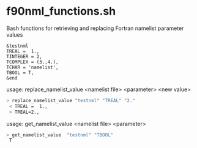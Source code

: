 f90nml_functions.sh
===================

Bash functions for retrieving and replacing Fortran namelist parameter values

```
&testnml
TREAL =  1.,
TINTEGER = 2,
TCOMPLEX = (3.,4.),
TCHAR = 'namelist',
TBOOL = T,
&end
```

usage: replace_namelist_value \<namelist file\> \<parameter\> \<new value\>

```bash
> replace_namelist_value "testnml" "TREAL" "2."
 < TREAL =  1.,
 > TREAL=2.,
```

usage: get_namelist_value \<namelist file\> \<parameter\>

```bash
> get_namelist_value  "testnml" "TBOOL"
 T
```


